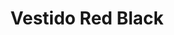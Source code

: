 ---
id: vestido-corto-redblack
title: Vestido Red Black 
regularPrice: 70.75
price: 56.60
image: 
- vestido-corto-redblack-1.png
- vestido-corto-redblack-2.png
description: Vestido corto, zipper en espalda, bombacho en parte de abajo.
material: Poliester 
sizes: 
- S
- M
- L
- XL
creationDate: 2025/02/01
isSale: true
isStock: true
---